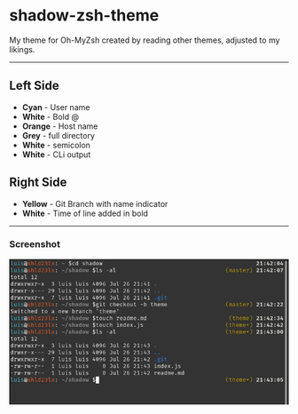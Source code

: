 # shadow-zsh-theme
My theme for Oh-MyZsh created by reading other themes, adjusted to my likings.

---

## Left Side

- **Cyan** - User name
- **White** - Bold @
- **Orange** - Host name
- **Grey** - full directory
- **White** - semicolon
- **White** - CLi output

## Right Side

- **Yellow** - Git Branch with name indicator
- **White** - Time of line added in bold

---

### Screenshot

![Screenshot](screenshot.png)

